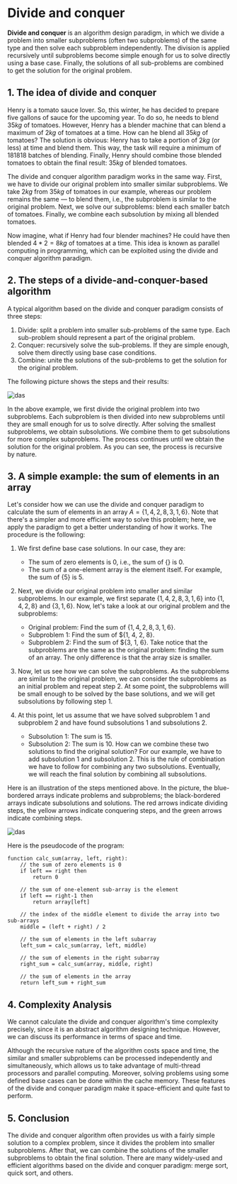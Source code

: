 # Divide and conquer

**Divide and conquer** is an algorithm design paradigm, in which we divide a problem into smaller subproblems (often two subproblems) of the same type and then solve each subproblem independently. The division is applied recursively until subproblems become simple enough for us to solve directly using a base case. Finally, the solutions of all sub-problems are combined to get the solution for the original problem.

## 1. The idea of divide and conquer

Henry is a tomato sauce lover. So, this winter, he has decided to prepare five gallons of sauce for the upcoming year. To do so, he needs to blend $35 kg$ of tomatoes. However, Henry has a blender machine that can blend a maximum of $2kg$ of tomatoes at a time. How can he blend all $35kg$ of tomatoes? The solution is obvious: Henry has to take a portion of $2kg$ (or less) at time and blend them. This way, the task will require a minimum of 181818 batches of blending. Finally, Henry should combine those blended tomatoes to obtain the final result: $35kg$ of blended tomatoes.

The divide and conquer algorithm paradigm works in the same way. First, we have to divide our original problem into smaller similar subproblems. We take $2kg$ from $35kg$ of tomatoes in our example, whereas our problem remains the same — to blend them, i.e., the subproblem is similar to the original problem. Next, we solve our subproblems: blend each smaller batch of tomatoes. Finally, we combine each subsolution by mixing all blended tomatoes.

Now imagine, what if Henry had four blender machines? He could have then blended $4 * 2 = 8kg$ of tomatoes at a time. This idea is known as parallel computing in programming, which can be exploited using the divide and conquer algorithm paradigm.

## 2. The steps of a divide-and-conquer-based algorithm

A typical algorithm based on the divide and conquer paradigm consists of three steps:

1. Divide: split a problem into smaller sub-problems of the same type. Each sub-problem should represent a part of the original problem.
2. Conquer: recursively solve the sub-problems. If they are simple enough, solve them directly using base case conditions.
3. Combine: unite the solutions of the sub-problems to get the solution for the original problem.

The following picture shows the steps and their results:

![das](https://ucarecdn.com/1caf1531-c311-4fef-80ab-fffeded4c4f5/)

In the above example, we first divide the original problem into two subproblems. Each subproblem is then divided into new subproblems until they are small enough for us to solve directly. After solving the smallest subproblems, we obtain subsolutions. We combine them to get subsolutions for more complex subproblems. The process continues until we obtain the solution for the original problem. As you can see, the process is recursive by nature.

## 3. A simple example: the sum of elements in an array

Let's consider how we can use the divide and conquer paradigm to calculate the sum of elements in an array $A=\{1, 4, 2, 8, 3, 1, 6\}$. Note that there's a simpler and more efficient way to solve this problem; here, we apply the paradigm to get a better understanding of how it works. The procedure is the following:

1. We first define base case solutions. In our case, they are:
   - The sum of zero elements is $0$, i.e., the sum of $\{\}$ is $0$.
   - The sum of a one-element array is the element itself. For example, the sum of $\{5\}$ is $5$.
2. Next, we divide our original problem into smaller and similar subproblems. In our example, we first separate $\{1, 4, 2, 8, 3, 1, 6\}$ into $\{1, 4, 2, 8\}$ and $\{3, 1, 6\}$. Now, let's take a look at our original problem and the subproblems:
   - Original problem: Find the sum of $\{1, 4, 2, 8, 3, 1, 6\}$.
   - Subproblem 1: Find the sum of $\{1, 4, 2, 8\}.
   - Subproblem 2: Find the sum of $\{3, 1, 6\}.
   Take notice that the subproblems are the same as the original problem: finding the sum of an array. The only difference is that the array size is smaller.

3. Now, let us see how we can solve the subproblems. As the subproblems are similar to the original problem, we can consider the subproblems as an initial problem and repeat step $2$. At some point, the subproblems will be small enough to be solved by the base solutions, and we will get subsolutions by following step $1$.

4. At this point, let us assume that we have solved subproblem $1$ and subproblem $2$ and have found subsolutions $1$ and subsolutions $2$.
   - Subsolution $1$: The sum is $15$.
   - Subsolution $2$: The sum is $10$.
   How can we combine these two solutions to find the original solution? For our example, we have to add subsolution $1$ and subsolution $2$. This is the rule of combination we have to follow for combining any two subsolutions. Eventually, we will reach the final solution by combining all subsolutions.

Here is an illustration of the steps mentioned above. In the picture, the blue-bordered arrays indicate problems and subproblems; the black-bordered arrays indicate subsolutions and solutions. The red arrows indicate dividing steps, the yellow arrows indicate conquering steps, and the green arrows indicate combining steps.

![das](https://ucarecdn.com/89d41733-389b-48c1-9c14-dfc5881662dd/)

Here is the pseudocode of the program:

```
function calc_sum(array, left, right):
    // the sum of zero elements is 0
    if left == right then
        return 0    

    // the sum of one-element sub-array is the element
    if left == right-1 then
        return array[left]

    // the index of the middle element to divide the array into two sub-arrays
    middle = (left + right) / 2

    // the sum of elements in the left subarray
    left_sum = calc_sum(array, left, middle)

    // the sum of elements in the right subarray
    right_sum = calc_sum(array, middle, right)

    // the sum of elements in the array
    return left_sum + right_sum
```

## 4. Complexity Analysis

We cannot calculate the divide and conquer algorithm's time complexity precisely, since it is an abstract algorithm designing technique. However, we can discuss its performance in terms of space and time.

Although the recursive nature of the algorithm costs space and time, the similar and smaller subproblems can be processed independently and simultaneously, which allows us to take advantage of multi-thread processors and parallel computing. Moreover, solving problems using some defined base cases can be done within the cache memory. These features of the divide and conquer paradigm make it space-efficient and quite fast to perform.

## 5. Conclusion

The divide and conquer algorithm often provides us with a fairly simple solution to a complex problem, since it divides the problem into smaller subproblems. After that, we can combine the solutions of the smaller subproblems to obtain the final solution. There are many widely-used and efficient algorithms based on the divide and conquer paradigm: merge sort, quick sort, and others.

